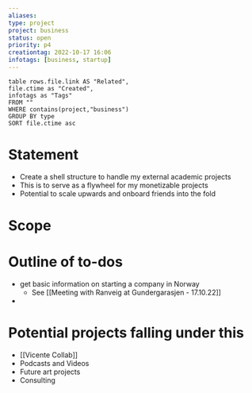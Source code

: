 ```yaml
---
aliases:
type: project
project: business
status: open
priority: p4
creationtag: 2022-10-17 16:06
infotags: [business, startup]
---
```


```dataview
table rows.file.link AS "Related",
file.ctime as "Created",
infotags as "Tags"
FROM ""
WHERE contains(project,"business")
GROUP BY type
SORT file.ctime asc 
```

# Statement
- Create a shell structure to handle my external academic projects
- This is to serve as a flywheel for my monetizable projects
- Potential to scale upwards and onboard friends into the fold

# Scope


# Outline of to-dos
- get basic information on starting a company in Norway
	- See [[Meeting with Ranveig at Gundergarasjen - 17.10.22]]
- 

# Potential projects falling under this
-  [[Vicente Collab]]
- Podcasts and Videos
- Future art projects
- Consulting